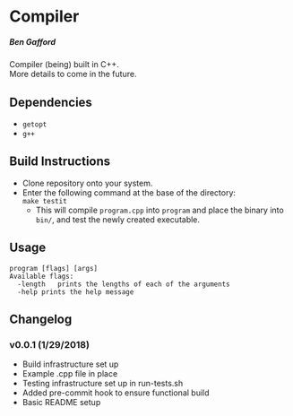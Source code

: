 # Compiler
##### Ben Gafford
Compiler (being) built in C++.  
More details to come in the future.  

## Dependencies
* `getopt`
* `g++`

## Build Instructions
* Clone repository onto your system.
* Enter the following command at the base of the directory:  
    `make testit`  
     * This will compile `program.cpp` into `program` and place the binary into `bin/`, and test the newly created executable.  
## Usage 
```
program [flags] [args]  
Available flags:  
  -length	prints the lengths of each of the arguments  
  -help	prints the help message
``` 

## Changelog
### v0.0.1 (1/29/2018)
* Build infrastructure set up
* Example .cpp file in place
* Testing infrastructure set up in run-tests.sh
* Added pre-commit hook to ensure functional build
* Basic README setup


